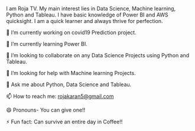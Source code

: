 
I am Roja TV. My main interest lies in Data Science, Machine learning, Python and Tableau. I have basic knowledge of Power BI and AWS quicksight. I am a quick learner and always thrive for perfection.

🔭 I’m currently working on covid19 Prediction project.

🌱 I’m currently learning Power BI.

👯 I’m looking to collaborate on any Data Science Projects using Python and Tableau.

🤔 I’m looking for help with Machine learning Projects.

💬 Ask me about Python, Data Science and Tableau.

📫 How to reach me: rojakaran5@gmail.com

😄 Pronouns- You can give one!!

⚡ Fun fact: Can survive an entire day in Coffee!!
